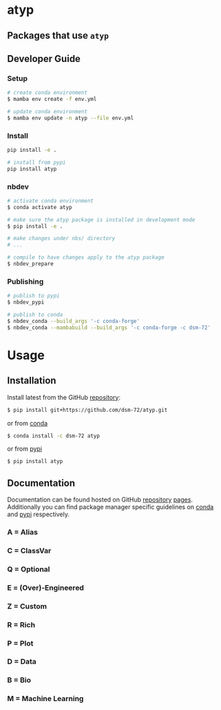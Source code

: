 # atyp

<!-- WARNING: THIS FILE WAS AUTOGENERATED! DO NOT EDIT! -->

## Packages that use `atyp`

## Developer Guide

### Setup

``` sh
# create conda environment
$ mamba env create -f env.yml

# update conda environment
$ mamba env update -n atyp --file env.yml
```

### Install

``` sh
pip install -e .

# install from pypi
pip install atyp
```

### nbdev

``` sh
# activate conda environment
$ conda activate atyp

# make sure the atyp package is installed in development mode
$ pip install -e .

# make changes under nbs/ directory
# ...

# compile to have changes apply to the atyp package
$ nbdev_prepare
```

### Publishing

``` sh
# publish to pypi
$ nbdev_pypi

# publish to conda
$ nbdev_conda --build_args '-c conda-forge'
$ nbdev_conda --mambabuild --build_args '-c conda-forge -c dsm-72'
```

# Usage

## Installation

Install latest from the GitHub
[repository](https://github.com/dsm-72/atyp):

``` sh
$ pip install git+https://github.com/dsm-72/atyp.git
```

or from [conda](https://anaconda.org/dsm-72/atyp)

``` sh
$ conda install -c dsm-72 atyp
```

or from [pypi](https://pypi.org/project/atyp/)

``` sh
$ pip install atyp
```

## Documentation

Documentation can be found hosted on GitHub
[repository](https://github.com/dsm-72/atyp)
[pages](https://dsm-72.github.io/atyp/). Additionally you can find
package manager specific guidelines on
[conda](https://anaconda.org/dsm-72/atyp) and
[pypi](https://pypi.org/project/atyp/) respectively.

### A = Alias

### C = ClassVar

### Q = Optional

### E = (Over)-Engineered

### Z = Custom

### R = Rich

### P = Plot

### D = Data

### B = Bio

### M = Machine Learning
